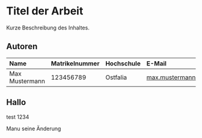 # Titel der Arbeit
Kurze Beschreibung des Inhaltes.

## Autoren

| Name          | Matrikelnummer | Hochschule | E-Mail                     |
|:--------------|:---------------|:-----------|:---------------------------|
|Max Mustermann | 123456789      | Ostfalia   | max.mustermann@ostfalia.de |

## Hallo
 test 1234
 
 Manu seine Änderung